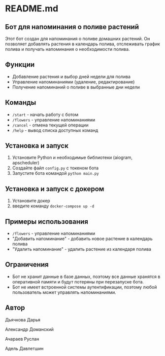 **README.md**
===============

**Бот для напоминания о поливе растений**
----------------------------------------

Этот бот создан для напоминания о поливе домашних растений. Он позволяет добавлять растения в календарь полива, отслеживать график полива и получать напоминания о необходимости полива.

**Функции**
------------

*   Добавление растения и выбор дней недели для полива
*   Управление напоминаниями (удаление, редактирование)
*   Получение напоминаний о поливе в выбранные дни недели

**Команды**
------------

*   `/start` - начать работу с ботом
*   `/flowers` - управление напоминаниями
*   `/cancel` - отмена текущей операции
*   `/help` - вывод списка доступных команд


**Установка и запуск**
-----------------------

1.  Установите Python и необходимые библиотеки (aiogram, apscheduler)
2.  Создайте файл `config.py` с токеном бота
3.  Запустите бота командой `python main.py`

**Установка и запуск с докером**
-----------------------
1. Установите докер
2. введите команду `docker-compose up -d`


**Примеры использования**
-------------------------

*   `/flowers` - управление напоминаниями
*   "Добавить напоминание" - добавить новое растение в календарь полива
*   "Удалить напоминание" - удалить растение из календаря полива

**Ограничения**
-------------------------
*    Бот не хранит данные в базе данных, поэтому все данные хранятся в оперативной памяти и будут потеряны при перезапуске бота.
*    Бот не имеет встроенной системы аутентификации, поэтому любой пользователь может управлять напоминаниями.

**Автор**
--------

Дьячкова Дарья  

Александр Доманский  

Ачараев Руслан  

Адель Давлетшин
